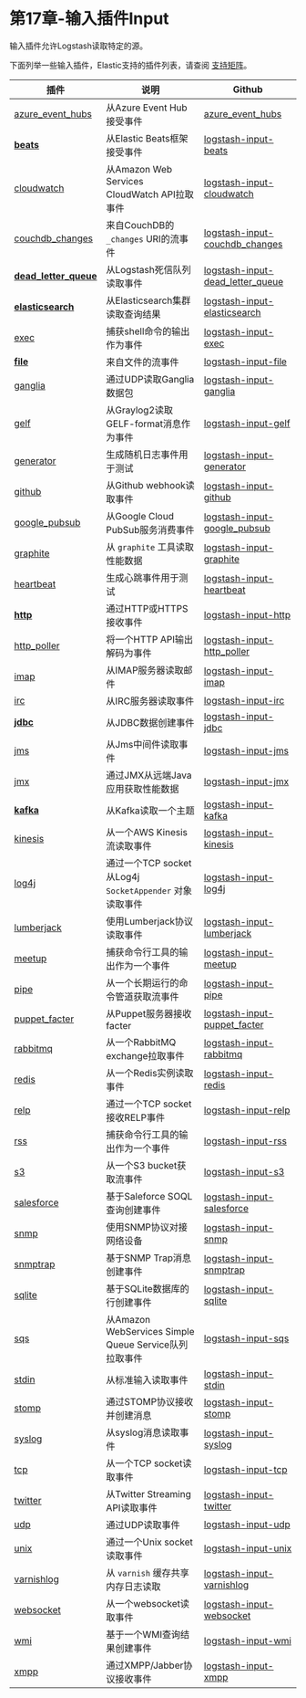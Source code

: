 # 第17章-输入插件Input

输入插件允许Logstash读取特定的源。

下面列举一些输入插件，Elastic支持的插件列表，请查阅 [支持矩阵](https://www.elastic.co/cn/support/matrix)。

| 插件                                                         | 说明                                                    | Github                                                       |
| ------------------------------------------------------------ | ------------------------------------------------------- | ------------------------------------------------------------ |
| [azure_event_hubs](../17-Input-plugins/azure_event_hubs.md)  | 从Azure Event Hub接受事件                               | [azure_event_hubs](https://github.com/logstash-plugins/azure_event_hubs) |
| [**beats**](../17-Input-plugins/beats.md)                    | 从Elastic Beats框架接受事件                             | [logstash-input-beats](https://github.com/logstash-plugins/logstash-input-beats) |
| [cloudwatch](../17-Input-plugins/cloudwatch.md)              | 从Amazon Web Services CloudWatch API拉取事件            | [logstash-input-cloudwatch](https://github.com/logstash-plugins/logstash-input-cloudwatch) |
| [couchdb_changes](../17-Input-plugins/couchdb_changes.md)    | 来自CouchDB的 `_changes` URI的流事件                    | [logstash-input-couchdb_changes](https://github.com/logstash-plugins/logstash-input-couchdb_changes) |
| [**dead_letter_queue**](../17-Input-plugins/dead_letter_queue.md) | 从Logstash死信队列读取事件                              | [logstash-input-dead_letter_queue](https://github.com/logstash-plugins/logstash-input-dead_letter_queue) |
| [**elasticsearch**](../17-Input-plugins/elasticsearch.md)    | 从Elasticsearch集群读取查询结果                         | [logstash-input-elasticsearch](https://github.com/logstash-plugins/logstash-input-elasticsearch) |
| [exec](../17-Input-plugins/exec.md)                          | 捕获shell命令的输出作为事件                             | [logstash-input-exec](https://github.com/logstash-plugins/logstash-input-exec) |
| [**file**](../17-Input-plugins/file.md)                      | 来自文件的流事件                                        | [logstash-input-file](https://github.com/logstash-plugins/logstash-input-file) |
| [ganglia](../17-Input-plugins/ganglia.md)                    | 通过UDP读取Ganglia数据包                                | [logstash-input-ganglia](https://github.com/logstash-plugins/logstash-input-ganglia) |
| [gelf](../17-Input-plugins/gelf.md)                          | 从Graylog2读取GELF-format消息作为事件                   | [logstash-input-gelf](https://github.com/logstash-plugins/logstash-input-gelf) |
| [generator](../17-Input-plugins/generator.md)                | 生成随机日志事件用于测试                                | [logstash-input-generator](https://github.com/logstash-plugins/logstash-input-generator) |
| [github](../17-Input-plugins/github.md)                      | 从Github webhook读取事件                                | [logstash-input-github](https://github.com/logstash-plugins/logstash-input-github) |
| [google_pubsub](../17-Input-plugins/google_pubsub.md)        | 从Google Cloud PubSub服务消费事件                       | [logstash-input-google_pubsub](https://github.com/logstash-plugins/logstash-input-google_pubsub) |
| [graphite](../17-Input-plugins/graphite.md)                  | 从 `graphite` 工具读取性能数据                          | [logstash-input-graphite](https://github.com/logstash-plugins/logstash-input-graphite) |
| [heartbeat](../17-Input-plugins/heartbeat.md)                | 生成心跳事件用于测试                                    | [logstash-input-heartbeat](https://github.com/logstash-plugins/logstash-input-heartbeat) |
| [**http**](../17-Input-plugins/http.md)                      | 通过HTTP或HTTPS接收事件                                 | [logstash-input-http](https://github.com/logstash-plugins/logstash-input-http) |
| [http_poller](../17-Input-plugins/http_poller.md)            | 将一个HTTP API输出解码为事件                            | [logstash-input-http_poller](https://github.com/logstash-plugins/logstash-input-http_poller) |
| [imap](../17-Input-plugins/imap.md)                          | 从IMAP服务器读取邮件                                    | [logstash-input-imap](https://github.com/logstash-plugins/logstash-input-imap) |
| [irc](../17-Input-plugins/irc.md)                            | 从IRC服务器读取事件                                     | [logstash-input-irc](https://github.com/logstash-plugins/logstash-input-irc) |
| [**jdbc**](../17-Input-plugins/jdbc.md)                      | 从JDBC数据创建事件                                      | [logstash-input-jdbc](https://github.com/logstash-plugins/logstash-input-jdbc) |
| [jms](../17-Input-plugins/jms.md)                            | 从Jms中间件读取事件                                     | [logstash-input-jms](https://github.com/logstash-plugins/logstash-input-jms) |
| [jmx](../17-Input-plugins/jmx.md)                            | 通过JMX从远端Java应用获取性能数据                       | [logstash-input-jmx](https://github.com/logstash-plugins/logstash-input-jmx) |
| [**kafka**](../17-Input-plugins/kafka.md)                    | 从Kafka读取一个主题                                     | [logstash-input-kafka](https://github.com/logstash-plugins/logstash-input-kafka) |
| [kinesis](../17-Input-plugins/kinesis.md)                    | 从一个AWS Kinesis流读取事件                             | [logstash-input-kinesis](https://github.com/logstash-plugins/logstash-input-kinesis) |
| [log4j](../17-Input-plugins/log4j.md)                        | 通过一个TCP socket从Log4j `SocketAppender` 对象读取事件 | [logstash-input-log4j](https://github.com/logstash-plugins/logstash-input-log4j) |
| [lumberjack](../17-Input-plugins/lumberjack.md)              | 使用Lumberjack协议读取事件                              | [logstash-input-lumberjack](https://github.com/logstash-plugins/logstash-input-lumberjack) |
| [meetup](../17-Input-plugins/meetup.md)                      | 捕获命令行工具的输出作为一个事件                        | [logstash-input-meetup](https://github.com/logstash-plugins/logstash-input-meetup) |
| [pipe](../17-Input-plugins/pipe.md)                          | 从一个长期运行的命令管道获取流事件                      | [logstash-input-pipe](https://github.com/logstash-plugins/logstash-input-pipe) |
| [puppet_facter](../17-Input-plugins/puppet_facter.md)        | 从Puppet服务器接收facter                                | [logstash-input-puppet_facter](https://github.com/logstash-plugins/logstash-input-puppet_facter) |
| [rabbitmq](../17-Input-plugins/rabbitmq.md)                  | 从一个RabbitMQ exchange拉取事件                         | [logstash-input-rabbitmq](https://github.com/logstash-plugins/logstash-input-rabbitmq) |
| [redis](../17-Input-plugins/redis.md)                        | 从一个Redis实例读取事件                                 | [logstash-input-redis](https://github.com/logstash-plugins/logstash-input-redis) |
| [relp](../17-Input-plugins/relp.md)                          | 通过一个TCP socket接收RELP事件                          | [logstash-input-relp](https://github.com/logstash-plugins/logstash-input-relp) |
| [rss](../17-Input-plugins/rss.md)                            | 捕获命令行工具的输出作为一个事件                        | [logstash-input-rss](https://github.com/logstash-plugins/logstash-input-rss) |
| [s3](../17-Input-plugins/s3.md)                              | 从一个S3 bucket获取流事件                               | [logstash-input-s3](https://github.com/logstash-plugins/logstash-input-s3) |
| [salesforce](../17-Input-plugins/salesforce.md)              | 基于Saleforce SOQL查询创建事件                          | [logstash-input-salesforce](https://github.com/logstash-plugins/logstash-input-salesforce) |
| [snmp](../17-Input-plugins/snmp.md)                          | 使用SNMP协议对接网络设备                                | [logstash-input-snmp](https://github.com/logstash-plugins/logstash-input-snmp) |
| [snmptrap](../17-Input-plugins/snmptrap.md)                  | 基于SNMP Trap消息创建事件                               | [logstash-input-snmptrap](https://github.com/logstash-plugins/logstash-input-snmptrap) |
| [sqlite](../17-Input-plugins/sqlite.md)                      | 基于SQLite数据库的行创建事件                            | [logstash-input-sqlite](https://github.com/logstash-plugins/logstash-input-sqlite) |
| [sqs](../17-Input-plugins/sqs.md)                            | 从Amazon WebServices Simple Queue Service队列拉取事件   | [logstash-input-sqs](https://github.com/logstash-plugins/logstash-input-sqs) |
| [stdin](../17-Input-plugins/stdin.md)                        | 从标准输入读取事件                                      | [logstash-input-stdin](https://github.com/logstash-plugins/logstash-input-stdin) |
| [stomp](../17-Input-plugins/stomp.md)                        | 通过STOMP协议接收并创建消息                             | [logstash-input-stomp](https://github.com/logstash-plugins/logstash-input-stomp) |
| [syslog](../17-Input-plugins/syslog.md)                      | 从syslog消息读取事件                                    | [logstash-input-syslog](https://github.com/logstash-plugins/logstash-input-syslog) |
| [tcp](../17-Input-plugins/tcp.md)                            | 从一个TCP socket读取事件                                | [logstash-input-tcp](https://github.com/logstash-plugins/logstash-input-tcp) |
| [twitter](../17-Input-plugins/twitter.md)                    | 从Twitter Streaming API读取事件                         | [logstash-input-twitter](https://github.com/logstash-plugins/logstash-input-twitter) |
| [udp](../17-Input-plugins/udp.md)                            | 通过UDP读取事件                                         | [logstash-input-udp](https://github.com/logstash-plugins/logstash-input-udp) |
| [unix](../17-Input-plugins/unix.md)                          | 通过一个Unix socket读取事件                             | [logstash-input-unix](https://github.com/logstash-plugins/logstash-input-unix) |
| [varnishlog](../17-Input-plugins/varnishlog.md)              | 从 `varnish` 缓存共享内存日志读取                       | [logstash-input-varnishlog](https://github.com/logstash-plugins/logstash-input-varnishlog) |
| [websocket](../17-Input-plugins/websocket.md)                | 从一个websocket读取事件                                 | [logstash-input-websocket](https://github.com/logstash-plugins/logstash-input-websocket) |
| [wmi](../17-Input-plugins/wmi.md)                            | 基于一个WMI查询结果创建事件                             | [logstash-input-wmi](https://github.com/logstash-plugins/logstash-input-wmi) |
| [xmpp](../17-Input-plugins/xmpp.md)                          | 通过XMPP/Jabber协议接收事件                             | [logstash-input-xmpp](https://github.com/logstash-plugins/logstash-input-xmpp) |

